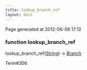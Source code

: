 ```yaml
---
title: lookup_branch_ref
layout: docs
---
```


<div class="bottom_right_note">Page generated at 2012-06-08 17:12</div>
<h3><span class="minor">function</span> lookup_branch_ref</h3>

lookup_branch_ref(<a href="/docs/String.html">String</a>) -> <a href="/docs/Branch.html">Branch</a>
<p></p>

<p><span class="extra_minor">Term#306</span></p>
